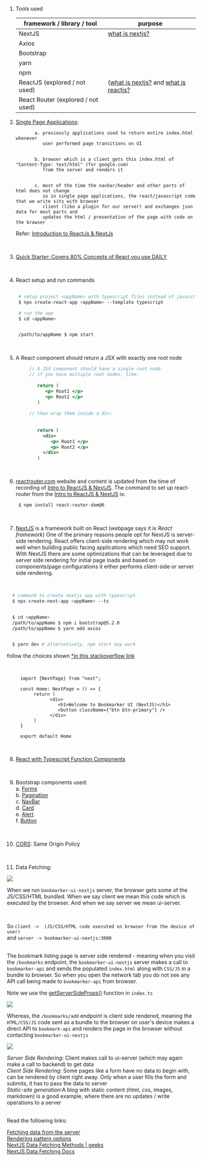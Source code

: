 1. Tools used

   | framework / library / tool          | purpose                                                                                                                                                         |
   |-------------------------------------|-----------------------------------------------------------------------------------------------------------------------------------------------------------------|
   | NextJS                              | [what is nextjs?](https://nextjs.org/learn/foundations/about-nextjs/what-is-nextjs)                                                                             |
   | Axios                               |                                                                                                                                                                 |
   | Bootstrap                           |                                                                                                                                                                 |
   | yarn                                |                                                                                                                                                                 |
   | npm                                 |                                                                                                                                                                 |
   | ReactJS  (explored / not used)      | ([what is nextjs?](https://nextjs.org/learn/foundations/about-nextjs/what-is-nextjs)  and [what is reactjs?](https://legacy.reactjs.org/tutorial/tutorial.html) |
   | React Router (explored / not used)  |                                                                                                                                                                 |



2. [Single Page Applications](https://en.wikipedia.org/wiki/Single-page_application):


              a. previously applications used to return entire index.html whenever 
                 user performed page transitions on UI 


              b. browser which is a client gets this index.html of "Content-Type: text/html" (for google.com)
                 from the server and renders it 


              c. most of the time the navbar/header and other parts of html does not change
                 so in single page applications, the react/javascript code that we write sits with browser
                 client (like a plugin for our server) and exchanges json data for most parts and 
                 updates the html / presentation of the page with code on the browser 
          
   Refer: [Introduction to ReactJs & NextJs](https://youtu.be/x5KMRG3bt1Q)

<br>

3. [Quick Starter: Covers 80% Concepts of React you use DAILY](https://react.dev/learn)

<br>

4. React setup and run commands  

   ```bash
    
    # setup project <appName> with typescript files instead of javascript 
    $ npx create-react-app <appName> --template typescript
   
    # run the app
    $ cd <appName>
   
   
    /path/to/appName $ npm start
   ```
<br>

5. A React component should return a JSX with exactly one root node

   ```jsx
        // A JSX component should have a single root node
        // if you have multiple root nodes, like:
         
           return (
              <p> Root1 </p>
              <p> Root2 </p>
           )
         
        // then wrap them inside a div:
        
        
           return (
             <div>
                <p> Root1 </p>
                <p> Root2 </p>
             </div>
           )
   ```
<br>


6. [reactrouter.com](http://reactrouter.com) website and content is updated from the time of recording of
    [Intro to ReactJS & NextJS](https://youtu.be/x5KMRG3bt1Q). The command to set up react-router
    from the [Intro to ReactJS & NextJS](https://youtu.be/x5KMRG3bt1Q) is: 
    ```bash
     $ npm install react-router-dom@6
    ```

<br>

7. [NextJS](https://nextjs.org/) is a framework built on React (webpage says it is <em>React framework</em>)
   One of the primary reasons people opt for NextJS is server-side rendering.
   React offers client-side rendering which may not work well when building public facing applications
   which need SEO support. With NextJS there are some optimizations that can be leveraged due to server
   side rendering for initial page loads and based on components/page configurations it either performs client-side or
   server side rendering.

<br>  

  ```bash
    # command to create nextjs app with typescript
    $ npx create-next-app <appName> --ts 


    $ cd <appName>
    /path/to/appName $ npm i bootstrap@5.2.0 
    /path/to/appName $ yarn add axios


    $ yarn dev # alternatively, npm start may work
  ```

   follow the choices shown [*in this stackoverflow link](https://stackoverflow.com/a/76318637) 

<br>


   ```tsx
        import {NextPage} from "next";
       
        const Home: NextPage = () => {
             return (
                   <div>
                      <h1>Welcome to Bookmarker UI (NextJS)</h1>
                      <button className={"btn btn-primary"} /> 
                   </div>
             )
        }
       
        export default Home
   ```


<br>

8. [React with Typescript Function Components](https://www.digitalocean.com/community/tutorials/react-typescript-with-react#functional-components)


<br>



9. Bootstrap components used:
   <br>
   a. [Forms](https://getbootstrap.com/docs/5.3/forms/overview/)
   <br>
   b. [Pagination](https://getbootstrap.com/docs/5.3/components/pagination/)
   <br>
   c. [NavBar](https://getbootstrap.com/docs/5.3/components/navbar/)
   <br>
   d. [Card](https://getbootstrap.com/docs/5.3/components/card/)
   <br>
   e. [Alert](https://getbootstrap.com/docs/5.3/components/alerts/)
   <br>
   f. [Button](https://getbootstrap.com/docs/5.3/components/buttons/)

<br>

10. [CORS](https://developer.mozilla.org/en-US/docs/Web/HTTP/CORS): Same Origin Policy

<br>

11. Data Fetching:


![](server-side-&-client-side-rendering.png)


When we run `bookmarker-ui-nextjs` server, the browser gets some of the JS/CSS/HTML bundled. When we say client
we mean this code which is executed by the browser. And when we say server we mean ui-server.

<br>

So `client ->  (JS/CSS/HTML code executed on browser from the device of user)` <br>
and `server -> bookmarker-ui-nextjs:3000`
<br>
<br>


The bookmark listing page is server side rendered - meaning when you visit the `/bookmarks` 
endpoint, the `bookmarker-ui-nextjs` server makes a call to `bookmarker-api` and sends the populated
`index.html` along with `CSS/JS` in a bundle to browser. So when you open the network tab you do not 
see any API call being made to `bookmarker-api` from browser.

Note we use the [getServerSideProps()](https://nextjs.org/docs/pages/building-your-application/data-fetching/get-server-side-props)
function in `index.ts`

![](server-side-rendered-bookmark-listing-page-index-html.png)

Whereas, the `/bookmarks/add` endpoint is client side rendered, meaning the `HTML/CSS/JS` code sent
as a bundle to the browser on user's device makes a direct API to `bookmark-api` and renders
the page in the browser without contacting `bookmarker-ui-nextjs`

![](client-side-rendering-add-bookmarks.png)


<em>Server Side Rendering</em>: Client makes call to ui-server (which may again make a call to backend) to get data
<br>
<em>Client Side Rendering</em>: Some pages like a form have no data to begin with,
                                can be rendered by client right away. Only when 
                                a user fills the form and submits, it has to pass the 
                                data to server
<br>
<em>Static-site generation</em>:A blog with static content (html, css, images, markdown) is a
                                good example, where there are no updates / write operations 
                                to a server

<br>
    Read the following links:
<br>

[Fetching data from the server](https://developer.mozilla.org/en-US/docs/Learn/JavaScript/Client-side_web_APIs/Fetching_data)
<br>
[Rendering pattern options](https://www.freecodecamp.org/news/rendering-patterns/)
<br>
[NextJS Data Fetching Methods | geeks](https://www.geeksforgeeks.org/next-js-data-fetching-methods/)
<br>
[NextJS Data Fetching Docs](https://nextjs.org/docs/pages/building-your-application/data-fetching)

<br>

